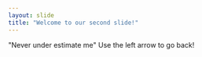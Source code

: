 ```yaml
---
layout: slide
title: "Welcome to our second slide!"
---
```

"Never under estimate me"
Use the left arrow to go back!
